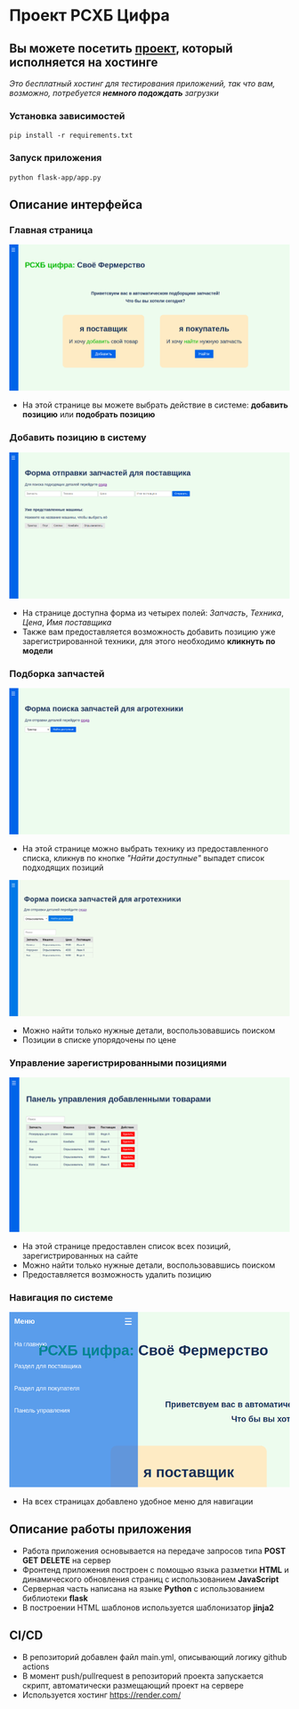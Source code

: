 # Проект РСХБ Цифра
## Вы можете посетить [проект](https://rshb-project.onrender.com/), который исполняется на хостинге
*Это бесплатный хостинг для тестирования приложений, так что вам, возможно, потребуется **немного подождать** загрузки*

### Установка зависимостей
```commandline
pip install -r requirements.txt
```

### Запуск приложения
```commandline
python flask-app/app.py
```

## Описание интерфейса
### Главная страница
![Main](pages/Screenshot%20from%202024-09-01%2001-14-18.png)
- На этой странице вы можете выбрать действие в системе: __добавить позицию__ или __подобрать позицию__

### Добавить позицию в систему
![Seller](pages/Screenshot%20from%202024-09-01%2001-14-35.png)
- На странице доступна форма из четырех полей: _Запчасть_, _Техника_, _Цена_, _Имя поставщика_
- Также вам предоставляется возможность добавить позицию уже зарегистрированной техники, для этого необходимо **кликнуть по модели**

### Подборка запчастей
![Buyer](pages/Screenshot%20from%202024-09-01%2001-14-40.png)
- На этой странице можно выбрать технику из предоставленного списка, кликнув по кнопке _"Найти доступные"_ выпадет список подходящих позиций

![BuyerResponse](pages/Screenshot%20from%202024-09-01%2001-30-46.png)
- Можно найти только нужные детали, воспользовавшись поиском
- Позиции в списке упорядочены по цене

### Управление зарегистрированными позициями
![ControlPanel](pages/Screenshot%20from%202024-09-01%2016-28-39.png)
- На этой странице предоставлен список всех позиций, зарегистрированных на сайте
- Можно найти только нужные детали, воспользовавшись поиском
- Предоставляется возможность удалить позицию

### Навигация по системе
![Menu](pages/Screenshot%20from%202024-09-01%2016-32-08.png)
- На всех страницах добавлено удобное меню для навигации

## Описание работы приложения
- Работа приложения основывается на передаче запросов типа **POST** **GET** **DELETE** на сервер
- Фронтенд приложения построен с помощью языка разметки **HTML** и динамического обновления страниц с использованием **JavaScript**
- Серверная часть написана на языке **Python** с использованием библиотеки **flask**
- В построении HTML шаблонов используется шаблонизатор **jinja2** 

## CI/CD
- В репозиторий добавлен файл main.yml, описывающий логику github actions
- В момент push/pullrequest в репозиторий проекта запускается скрипт, автоматически размещающий проект на сервере
- Используется хостинг https://render.com/
